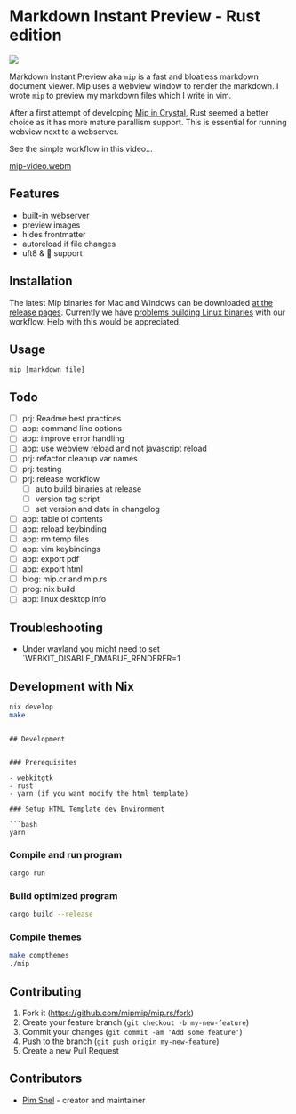 # Markdown Instant Preview - Rust edition

![](mip.png)

Markdown Instant Preview aka `mip` is a fast and bloatless markdown document
viewer. Mip uses a webview window to render the markdown. I wrote `mip` to
preview my markdown files which I write in vim.

After a first attempt of developing [Mip in
Crystal](https://github.com/mipmip/mip.cr), Rust seemed a better choice as it
has more mature parallism support. This is essential for running webview next
to a webserver.

See the simple workflow in this video...

[mip-video.webm](https://user-images.githubusercontent.com/658612/209807766-3df2fc42-e53a-4183-aff4-9ed0acc6e449.webm)


## Features

- built-in webserver
- preview images
- hides frontmatter
- autoreload if file changes
- uft8 & 🤔 support

## Installation

The latest Mip binaries for Mac and Windows can be downloaded [at the release
pages](https://github.com/mipmip/mip.rs/releases/latest). Currently we have
[problems building Linux binaries](https://github.com/mipmip/mip.rs/issues/4)
with our workflow. Help with this would be appreciated.

## Usage

```
mip [markdown file]
```

## Todo

- [ ] prj: Readme best practices
- [ ] app: command line options
- [ ] app: improve error handling
- [ ] app: use webview reload and not javascript reload
- [ ] prj: refactor cleanup var names
- [ ] prj: testing
- [ ] prj: release workflow
  - [ ] auto build binaries at release
  - [ ] version tag script
  - [ ] set version and date in changelog
- [ ] app: table of contents
- [ ] app: reload keybinding
- [ ] app: rm temp files
- [ ] app: vim keybindings
- [ ] app: export pdf
- [ ] app: export html
- [ ] blog: mip.cr and mip.rs
- [ ] prog: nix build
- [ ] app: linux desktop info

## Troubleshooting

- Under wayland you might need to set `WEBKIT_DISABLE_DMABUF_RENDERER=1

## Development with Nix

```bash
nix develop
make
```
```

## Development


### Prerequisites

- webkitgtk
- rust
- yarn (if you want modify the html template)

### Setup HTML Template dev Environment

```bash
yarn
```

### Compile and run program

```bash
cargo run
```

### Build optimized program

```bash
cargo build --release
```

### Compile themes

```bash
make compthemes
./mip
```

## Contributing

1. Fork it (<https://github.com/mipmip/mip.rs/fork>)
2. Create your feature branch (`git checkout -b my-new-feature`)
3. Commit your changes (`git commit -am 'Add some feature'`)
4. Push to the branch (`git push origin my-new-feature`)
5. Create a new Pull Request

## Contributors

- [Pim Snel](https://github.com/mipmip) - creator and maintainer
